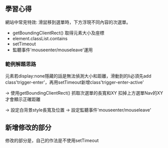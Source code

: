 
## 學習心得

網站中常見特效: 滑鼠移到選單時，下方浮現不同內容的次選單。

* getBoundingClientRect() 取得元素大小及座標
* element.classList.contains
* setTimeout
* 監聽事件'mouseenter/mouseleave'運用


### 範例解題思路

元素若display:none隱藏的話是無法偵測大小和距離，滑動到的li必須先add class'trigger-enter'，再用setTimeout新增class'trigger-enter-active'

-> 使用getBoundingClientRect() 抓取次選單的長寬和XY 扣掉上方選單Nav的XY 才會顯示正確距離

-> 設定白背景style長寬及位置 -> 設定監聽事件'mouseenter/mouseleave'


  
## 新增修改的部分

修改的部分是，自己的作法是不使用setTimeout






